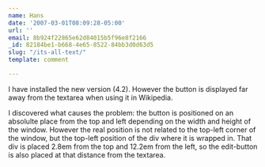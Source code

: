 ```yaml
---
name: Hans
date: '2007-03-01T08:09:28-05:00'
url: ''
email: 8b924f22865e62d84015b5f96e8f2166
_id: 82184be1-b668-4e65-8522-84bb3d0d63d5
slug: "/its-all-text/"
template: comment

---
```


I have installed the new version (4.2). However the button is displayed far away from the textarea when using it in Wikipedia. 

I discovered what causes the problem: the button is positioned on an absolulte place from the top and left depending on the width and height of the window. However the real position is not related to the top-left corner of the window, but the top-left position of the div where it is wrapped in. That div is placed 2.8em from the top and 12.2em from the left, so the edit-button is also placed at that distance from the textarea.
